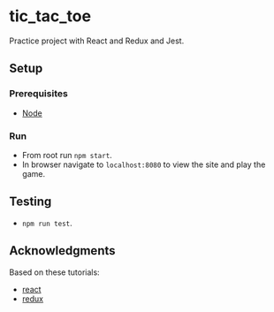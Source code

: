 # tic_tac_toe

Practice project with React and Redux and Jest.

## Setup

### Prerequisites

* [Node](https://nodejs.org/en/)

### Run

* From root run `npm start`.
* In browser navigate to `localhost:8080` to view the site and play the game.

## Testing

* `npm run test`.

## Acknowledgments

Based on these tutorials:
* [react](https://reactjs.org/tutorial/tutorial.html)
* [redux](https://egghead.io/courses/getting-started-with-redux)